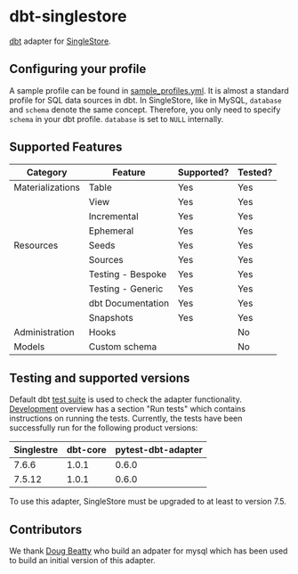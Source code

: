 # dbt-singlestore

[dbt](https://www.getdbt.com/) adapter for [SingleStore](https://www.singlestore.com/).

<!-- ## Installation

dbt-singlestore is available on PyPI. To install the latest version via pip,
run:

```
pip install dbt-singlestore
``` -->

## Configuring your profile

A sample profile can be found in
[sample_profiles.yml](dbt/include/singlestore/sample_profiles.yml). It is almost a standard profile for SQL data sources in dbt.
In SingleStore, like in MySQL, `database` and `schema` denote the same concept. Therefore, you only need to specify `schema` in your dbt profile. `database` is set to `NULL` internally.
 
## Supported Features

Category          | Feature           | Supported? | Tested? 
------------------|-------------------|------------|--------
Materializations  | Table             | Yes        | Yes
&nbsp;            | View              | Yes        | Yes
&nbsp;            | Incremental       | Yes        | Yes
&nbsp;            | Ephemeral         | Yes        | Yes
Resources         | Seeds             | Yes        | Yes
&nbsp;            | Sources           | Yes        | Yes
&nbsp;            | Testing - Bespoke | Yes        | Yes
&nbsp;            | Testing - Generic | Yes        | Yes
&nbsp;            | dbt Documentation | Yes        | Yes
&nbsp;            | Snapshots         | Yes        | Yes
Administration    | Hooks             |            | No 
Models            | Custom schema     |            | No

## Testing and supported versions

Default dbt [test suite](test/singlestore.dbtspec) is used to check the adapter functionality. [Development](Development.md) overview has a section "Run tests" which contains instructions on running the tests. Currently, the tests have been successfully run for the following product versions:

Singlestre | dbt-core | pytest-dbt-adapter
-----------|----------|-------------------
7.6.6      | 1.0.1    | 0.6.0
7.5.12     | 1.0.1    | 0.6.0

To use this adapter, SingleStore must be upgraded to at least to version 7.5.

## Contributors

We thank [Doug Beatty](https://github.com/dbeatty10) who build an adpater for mysql which has been used to build an initial version of this adapter.
